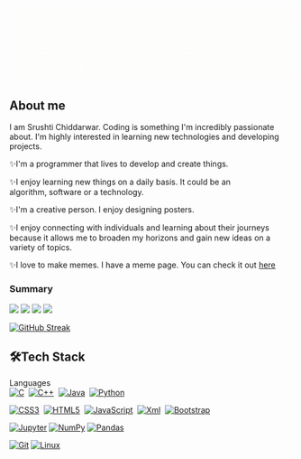<h2 align="center"><img src="https://github.com/srushti1006/srushti1006/blob/master/resources/banner.gif"></h2>

<h2>About me</h2>

I am Srushti Chiddarwar. Coding is something I'm incredibly passionate about. I'm highly interested in learning new technologies and developing projects.

✨I'm a programmer that lives to develop and create things.

✨I enjoy learning new things on a daily basis. It could be an algorithm, software or a technology.

✨I'm a creative person. I enjoy designing posters.

✨I enjoy connecting with individuals and learning about their journeys because it allows me to broaden my horizons and gain new ideas on a variety of topics.

✨I love to make memes. I have a meme page. You can check it out <a href="https://instagram.com/chitra_hasya?utm_medium=copy_link">here</a>

<h3>Summary</h3>

![](https://github-profile-summary-cards.vercel.app/api/cards/profile-details?username=srushti1006&theme=monokai)
![](https://github-profile-summary-cards.vercel.app/api/cards/most-commit-language?username=srushti1006&theme=monokai)
![](https://github-profile-summary-cards.vercel.app/api/cards/stats?username=srushti1006&theme=monokai)
![](https://github-profile-summary-cards.vercel.app/api/cards/productive-time?username=srushti1006&theme=monokai)

[![GitHub Streak](https://github-readme-streak-stats.herokuapp.com/?user=srushti1006&theme=dark&ring=FFB19A&hide_border=true&currStreakNum=F6A085&fire=F6A085&currStreakLabel=F6A085)](https://git.io/streak-stats)

<h2>🛠Tech Stack</h2>

Languages  
<a href="https://www.w3schools.com/c/">![C](https://img.shields.io/badge/c-%23404d59.svg?style=for-the-badge&logo=c&%2B%2B&logoColor=white)</a>&nbsp;
<a href="https://www.w3schools.com/cpp/">![C++](https://img.shields.io/badge/c++-%2300599C.svg?style=for-the-badge&logo=c%2B%2B&logoColor=white)</a>&nbsp;
<a href="https://www.java.com/en/">![Java](https://img.shields.io/badge/java-%23ED8B00.svg?style=for-the-badge&logo=java&logoColor=white)</a>&nbsp;
<a href="https://www.python.org/">![Python](https://img.shields.io/badge/python-%23404d59.svg?style=for-the-badge&logo=python&%2B%2B&logoColor=white)</a>&nbsp;

<a href="https://www.w3schools.com/css/">![CSS3](https://img.shields.io/badge/css3-%231572B6.svg?style=for-the-badge&logo=css3&logoColor=white)</a>&nbsp;
<a href="https://www.w3schools.com/html/">![HTML5](https://img.shields.io/badge/html5-%23E34F26.svg?style=for-the-badge&logo=html5&logoColor=white)</a>&nbsp;
<a href="https://www.javascript.com/">![JavaScript](https://img.shields.io/badge/javascript-%23323330.svg?style=for-the-badge&logo=javascript&logoColor=white)</a>&nbsp;
<a href="https://www.w3schools.com/xml/xml_whatis.asp">![Xml](https://img.shields.io/badge/xml-%23404d59.svg?style=for-the-badge&logo=xml&%2B%2B&logoColor=white)</a>&nbsp;
<a href="https://getbootstrap.com/">![Bootstrap](https://img.shields.io/badge/bootstrap-%23ED8B00.svg?style=for-the-badge&logo=bootstrap&logoColor=white)</a>&nbsp;

<a href="https://jupyter.org/"> ![Jupyter](https://img.shields.io/badge/Jupyter-F37626.svg?&style=for-the-badge&logo=Jupyter&logoColor=white)</a>
<a href="https://numpy.org/"> ![NumPy](https://img.shields.io/badge/Numpy-777BB4?style=for-the-badge&logo=numpy&logoColor=white)</a>
<a href="https://pandas.pydata.org/"> ![Pandas](https://img.shields.io/badge/Pandas-2C2D72?style=for-the-badge&logo=pandas&logoColor=white)</a>


<a href="https://git-scm.com/"> ![Git](https://img.shields.io/badge/Git-F05032?style=for-the-badge&logo=git&logoColor=white)</a>
<a href="https://www.linux.org/"> ![Linux](https://img.shields.io/badge/Linux-white?style=for-the-badge&logo=linux&logoColor=black)</a>



